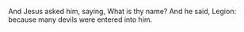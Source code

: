 And Jesus asked him, saying, What is thy name? And he said, Legion: because many devils were entered into him.
